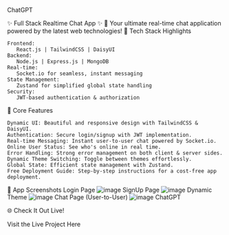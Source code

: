 ChatGPT

✨ Full Stack Realtime Chat App ✨
🚀 Your ultimate real-time chat application powered by the latest web technologies!
🌟 Tech Stack Highlights

    Frontend:
       React.js | TailwindCSS | DaisyUI
    Backend:
       Node.js | Express.js | MongoDB
    Real-time:
       Socket.io for seamless, instant messaging
    State Management:
       Zustand for simplified global state handling
    Security:
       JWT-based authentication & authorization

🎉 Core Features

    Dynamic UI: Beautiful and responsive design with TailwindCSS & DaisyUI.
    Authentication: Secure login/signup with JWT implementation.
    Real-time Messaging: Instant user-to-user chat powered by Socket.io.
    Online User Status: See who's online in real time.
    Error Handling: Strong error management on both client & server sides.
    Dynamic Theme Switching: Toggle between themes effortlessly.
    Global State: Efficient state management with Zustand.
    Free Deployment Guide: Step-by-step instructions for a cost-free app deployment.

📸 App Screenshots
Login Page
![image](https://github.com/user-attachments/assets/ca09f25f-77be-49ec-9ac0-bef0cad581f3)
SignUp Page
![image](https://github.com/user-attachments/assets/db8ec9f5-2583-4404-a83b-6fcde8b6b598)
Dynamic Theme
![image](https://github.com/user-attachments/assets/cefd6f0e-625a-4eed-8acb-f180ff7b195c)
Chat Page (User-to-User)
![image](https://github.com/user-attachments/assets/a09fe491-cde0-4d80-8036-ca74d332c203)
ChatGPT


🌐 Check It Out Live!

Visit the Live Project Here
